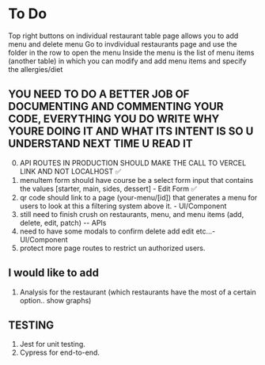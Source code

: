 # To Do

Top right buttons on individual restaurant table page allows you to add menu and delete menu
Go to invdividual restaurants page and use the folder in the row to open the menu
Inside the menu is the list of menu items (another table) in which you can modify and add menu items and specify the allergies/diet

## YOU NEED TO DO A BETTER JOB OF DOCUMENTING AND COMMENTING YOUR CODE, EVERYTHING YOU DO WRITE WHY YOURE DOING IT AND WHAT ITS INTENT IS SO U UNDERSTAND NEXT TIME U READ IT

0. API ROUTES IN PRODUCTION SHOULD MAKE THE CALL TO VERCEL LINK AND NOT LOCALHOST ✅
1. menuItem form should have course be a select form input that contains the values [starter, main, sides, dessert] - Edit Form ✅
2. qr code should link to a page (your-menu/[id]) that generates a menu for users to look at this a filtering system above it. - UI/Component
3. still need to finish crush on restaurants, menu, and menu items (add, delete, edit, patch) -- APIs
4. need to have some modals to confirm delete add edit etc...- UI/Component
5. protect more page routes to restrict un authorized users.

## I would like to add

1. Analysis for the restaurant (which restaurants have the most of a certain option.. show graphs)

## TESTING

1. Jest for unit testing.
2. Cypress for end-to-end.
